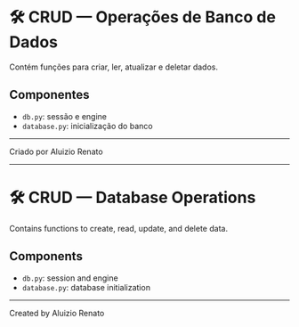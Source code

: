 # 🛠️ CRUD — Operações de Banco de Dados

Contém funções para criar, ler, atualizar e deletar dados.

## Componentes
- `db.py`: sessão e engine
- `database.py`: inicialização do banco

---

Criado por Aluizio Renato

---

# 🛠️ CRUD — Database Operations

Contains functions to create, read, update, and delete data.

## Components
- `db.py`: session and engine
- `database.py`: database initialization

---

Created by Aluizio Renato
